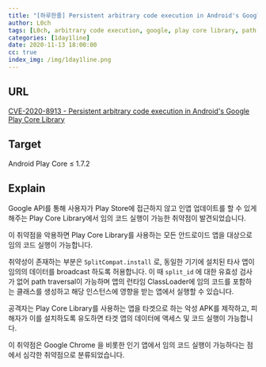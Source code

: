 ```yaml
---
title: "[하루한줄] Persistent arbitrary code execution in Android's Google Play Core Library"
author: L0ch
tags: [L0ch, arbitrary code execution, google, play core library, path traversal, android, cve-2020-8913]
categories: [1day1line]
date: 2020-11-13 18:00:00
cc: true
index_img: /img/1day1line.png
---
```


## URL 

[CVE-2020-8913 - Persistent arbitrary code execution in Android's Google Play Core Library](https://hackerone.com/reports/971386)



## Target

Android Play Core ≤ 1.7.2

## Explain

Google API를 통해 사용자가 Play Store에 접근하지 않고 인앱 업데이트를 할 수 있게 해주는 Play Core Library에서 임의 코드 실행이 가능한 취약점이 발견되었습니다.

이 취약점을 악용하면 Play Core Library를 사용하는 모든 안드로이드 앱을 대상으로 임의 코드 실행이 가능합니다.

취약성이 존재하는 부분은 `SplitCompat.install` 로, 동일한 기기에 설치된 타사 앱이 임의의 데이터를 broadcast 하도록 허용합니다. 이 때 `split_id` 에 대한 유효성 검사가 없어 path traversal이 가능하며 앱의 런타임 ClassLoader에 임의 코드를 포함하는 클래스를 생성하고 해당 인스턴스에 영향을 받는 앱에서 실행할 수 있습니다.

공격자는 Play Core Library를 사용하는 앱을 타겟으로 하는 악성 APK를 제작하고, 피해자가 이를 설치하도록 유도하면 타겟 앱의 데이터에 액세스 및 코드 실행이 가능합니다.

이 취약점은 Google Chrome 을 비롯한 인기 앱에서 임의 코드 실행이 가능하다는 점에서 심각한 취약점으로 분류되었습니다.